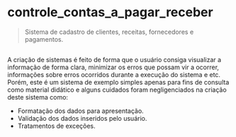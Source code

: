# controle_contas_a_pagar_receber
> Sistema de cadastro de clientes, receitas, fornecedores e pagamentos.

##
A criação de sistemas é feito de forma que o usuário consiga visualizar a informação de forma clara, minimizar os erros que possam vir a ocorrer, informações sobre erros ocorridos durante a execução do sistema e etc.
Porém, este é um sistema de exemplo simples apenas para fins de consulta como material didático e alguns cuidados foram negligenciados na criação deste sistema como:
- Formatação dos dados para apresentação.
- Validação dos dados inseridos pelo usuário.
- Tratamentos de exceções.
